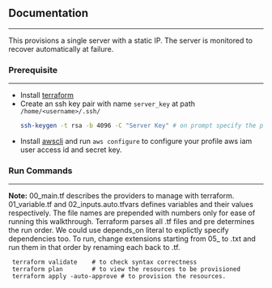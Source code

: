 ## Documentation
---
This provisions a single server with a static IP. The server is monitored to recover automatically at failure.

### **Prerequisite**
---
- Install [terraform](https://www.terraform.io/downloads.html)  
- Create an ssh key pair with name `server_key` at path `/home/<username>/.ssh/`
  ```bash
  ssh-keygen -t rsa -b 4096 -C "Server Key" # on prompt specify the path and name. Skip the paraphrase prompt by hitting return
  ```
- Install [awscli](https://docs.aws.amazon.com/cli/latest/userguide/install-cliv2.html) and run `aws configure` to configure your profile aws iam user access id and secret key.

### **Run Commands**
---
**Note:** 00_main.tf describes the providers to manage with terraform. 01_variable.tf and 02_inputs.auto.tfvars defines variables and their values respectively. The file names are prepended with numbers only for ease of running this walkthrough. Terraform parses all .tf files and pre determines the run order. We could use depends_on literal to explictly specify dependencies too. To run, change extensions starting from 05_ to .txt and run them in that order by renaming each back to .tf.
   ```hcl
    terraform validate    # to check syntax correctness
    terraform plan        # to view the resources to be provisioned
    terraform apply -auto-approve # to provision the resources.
  ```   